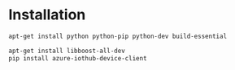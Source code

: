 # Installation

```bash
apt-get install python python-pip python-dev build-essential
```

```bash
apt-get install libboost-all-dev
pip install azure-iothub-device-client
```
